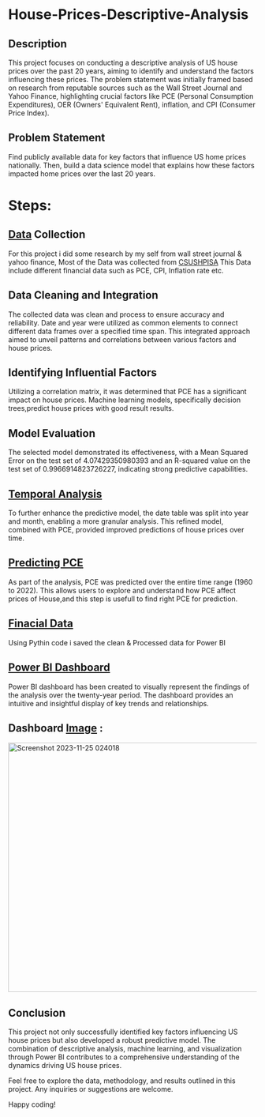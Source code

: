 # House-Prices-Descriptive-Analysis

## Description
This project focuses on conducting a descriptive analysis of US house prices over the past 20 years, aiming to identify and understand the factors influencing these prices. The problem statement was initially framed based on research from reputable sources such as the Wall Street Journal and Yahoo Finance, highlighting crucial factors like PCE (Personal Consumption Expenditures), OER (Owners' Equivalent Rent), inflation, and CPI (Consumer Price Index).

## Problem Statement 
Find publicly available data for key factors that influence US home prices nationally. Then, build a data science model that explains how these factors impacted home prices over the last 20 years.


# Steps:

## [Data](https://fred.stlouisfed.org/series/CSUSHPISA) Collection
For this project i did some research by my self from wall street journal & yahoo finance, Most of the Data was collected from [CSUSHPISA](https://fred.stlouisfed.org/series/CSUSHPISA)
This Data include different financial data such as PCE, CPI, Inflation rate etc.

## Data Cleaning and Integration
The collected data was clean and process to ensure accuracy and reliability. Date and year were utilized as common elements to connect different data frames over a specified time span. This integrated approach aimed to unveil patterns and correlations between various factors and house prices.

## Identifying Influential Factors
Utilizing a correlation matrix, it was determined that PCE has a significant impact on house prices. Machine learning models, specifically decision trees,predict house prices with good result results.

## Model Evaluation
The selected model demonstrated its effectiveness, with a Mean Squared Error on the test set of 4.07429350980393 and an R-squared value on the test set of 0.9966914823726227, indicating strong predictive capabilities.

## [Temporal Analysis](https://github.com/vish1108/House-Prices-Descriptive-Analysis/blob/master/Exploring_HousingData.ipynb)
To further enhance the predictive model, the date table was split into year and month, enabling a more granular analysis. This refined model, combined with PCE, provided improved predictions of house prices over time.

## [Predicting PCE](https://github.com/vish1108/House-Prices-Descriptive-Analysis/blob/master/PCE%20Linear%20Regression.ipynb)
As part of the analysis, PCE was predicted over the entire time range (1960 to 2022). This allows users to explore and understand how PCE affect prices of House,and this step is usefull to find right PCE for prediction.

## [Finacial Data](https://github.com/vish1108/House-Prices-Descriptive-Analysis/blob/master/Data/financial_data.csv)
Using Pythin code i saved the clean & Processed data for Power BI

## [Power BI  Dashboard](https://github.com/vish1108/House-Prices-Descriptive-Analysis/blob/master/Power%20BI%20Visualization.pbix)
Power BI dashboard has been created to visually represent the findings of the analysis over the twenty-year period. The dashboard provides an intuitive and insightful display of key trends and relationships.

## Dashboard [Image](https://github.com/vish1108/House-Prices-Descriptive-Analysis/blob/master/Screenshot%202023-11-25%20024018.png) :

<img width="505" alt="Screenshot 2023-11-25 024018" src="https://github.com/vish1108/House-Prices-Descriptive-Analysis/assets/68471486/589f55c1-3141-4fa6-8d1d-40c83169dc83">

## Conclusion
This project not only successfully identified key factors influencing US house prices but also developed a robust predictive model. The combination of descriptive analysis, machine learning, and visualization through Power BI contributes to a comprehensive understanding of the dynamics driving US house prices.

Feel free to explore the data, methodology, and results outlined in this project. Any inquiries or suggestions are welcome.

Happy coding!
